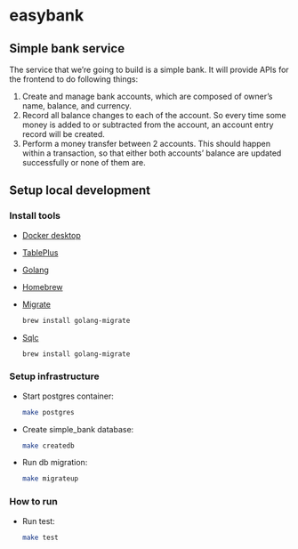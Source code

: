 # easybank

## Simple bank service

The service that we’re going to build is a simple bank. It will provide APIs for the frontend to do following things:

1. Create and manage bank accounts, which are composed of owner’s name, balance, and currency.
2. Record all balance changes to each of the account. So every time some money is added to or subtracted from the account, an account entry record will be created.
3. Perform a money transfer between 2 accounts. This should happen within a transaction, so that either both accounts’ balance are updated successfully or none of them are.

## Setup local development

### Install tools

- [Docker desktop](https://www.docker.com/products/docker-desktop)
- [TablePlus](https://tableplus.com/)
- [Golang](https://golang.org/)
- [Homebrew](https://brew.sh/)
- [Migrate](https://github.com/golang-migrate/migrate/tree/master/cmd/migrate)

  ```bash
  brew install golang-migrate
  ```

- [Sqlc](https://github.com/kyleconroy/sqlc#installation)

  ```bash
  brew install golang-migrate
  ```

### Setup infrastructure

- Start postgres container:

  ```bash
  make postgres
  ```

- Create simple_bank database:

  ```bash
  make createdb
  ```

- Run db migration:

  ```bash
  make migrateup
  ```

### How to run

- Run test:

  ```bash
  make test
  ```

